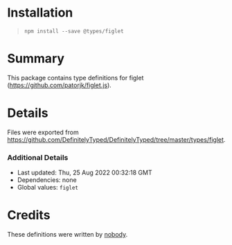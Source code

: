 # Installation
> `npm install --save @types/figlet`

# Summary
This package contains type definitions for figlet (https://github.com/patorjk/figlet.js).

# Details
Files were exported from https://github.com/DefinitelyTyped/DefinitelyTyped/tree/master/types/figlet.

### Additional Details
 * Last updated: Thu, 25 Aug 2022 00:32:18 GMT
 * Dependencies: none
 * Global values: `figlet`

# Credits
These definitions were written by [nobody](https://github.com/DefinitelyTyped).
